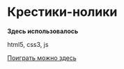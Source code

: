 # Крестики-нолики

**Здесь использовалось**

html5, css3, js

[Поиграть можно здесь](https://termitkin.github.io/tic-tac-toe/)
